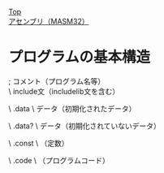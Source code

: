 [Top](../../../index.md)  
[アセンブリ（MASM32）](../language_0001.md)

# プログラムの基本構造

; コメント（プログラム名等）  
\  include文（includelib文を含む）

\  .data
\  データ（初期化されたデータ）

\  .data?
\  データ（初期化されていないデータ）

\  .const
\  （定数）

\  .code
\  （プログラムコード）